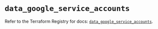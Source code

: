 # `data_google_service_accounts`

Refer to the Terraform Registry for docs: [`data_google_service_accounts`](https://registry.terraform.io/providers/hashicorp/google/6.49.1/docs/data-sources/service_accounts).

